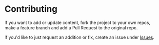 # Contributing

If you want to add or update content, fork the project to your own repos, make a feature branch and add a Pull Request to the original repo.

If you'd like to just request an addition or fix, create an issue under [Issues](https://github.com/MichaelCurrin/dev-cheatsheets/issues).
